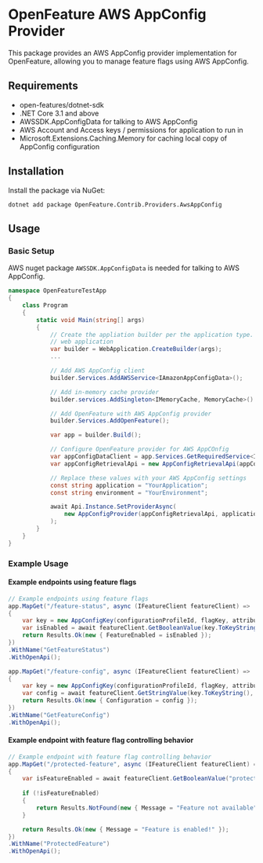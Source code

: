 # OpenFeature AWS AppConfig Provider

This package provides an AWS AppConfig provider implementation for OpenFeature, allowing you to manage feature flags using AWS AppConfig.

## Requirements

- open-features/dotnet-sdk
- .NET Core 3.1 and above
- AWSSDK.AppConfigData for talking to AWS AppConfig
- AWS Account and Access keys / permissions for application to run in
- Microsoft.Extensions.Caching.Memory for caching local copy of AppConfig configuration

## Installation

Install the package via NuGet:

```shell
dotnet add package OpenFeature.Contrib.Providers.AwsAppConfig
```

## Usage

### Basic Setup

AWS nuget package `AWSSDK.AppConfigData` is needed for talking to AWS AppConfig.

```csharp
namespace OpenFeatureTestApp
{
    class Program
    {
        static void Main(string[] args)
        {
            // Create the appliation builder per the application type. Here's example from 
            // web application
            var builder = WebApplication.CreateBuilder(args);
            ...

            // Add AWS AppConfig client
            builder.Services.AddAWSService<IAmazonAppConfigData>();

            // Add in-memory cache provider
            builder.services.AddSingleton<IMemoryCache, MemoryCache>()

            // Add OpenFeature with AWS AppConfig provider
            builder.Services.AddOpenFeature();

            var app = builder.Build();

            // Configure OpenFeature provider for AWS AppCOnfig
            var appConfigDataClient = app.Services.GetRequiredService<IAmazonAppConfigData>();
            var appConfigRetrievalApi = new AppConfigRetrievalApi(appConfigDataClient);

            // Replace these values with your AWS AppConfig settings
            const string application = "YourApplication";
            const string environment = "YourEnvironment";            

            await Api.Instance.SetProviderAsync(
                new AppConfigProvider(appConfigRetrievalApi, application, environment)
            );            
        }
    }
}
```

### Example Usage

#### Example endpoints using feature flags

```csharp
// Example endpoints using feature flags
app.MapGet("/feature-status", async (IFeatureClient featureClient) =>
{
    var key = new AppConfigKey(configurationProfileId, flagKey, attributeName);
    var isEnabled = await featureClient.GetBooleanValue(key.ToKeyString(), false);
    return Results.Ok(new { FeatureEnabled = isEnabled });
})
.WithName("GetFeatureStatus")
.WithOpenApi();

app.MapGet("/feature-config", async (IFeatureClient featureClient) =>
{
    var key = new AppConfigKey(configurationProfileId, flagKey, attributeName);
    var config = await featureClient.GetStringValue(key.ToKeyString(), "default");
    return Results.Ok(new { Configuration = config });
})
.WithName("GetFeatureConfig")
.WithOpenApi();
```

#### Example endpoint with feature flag controlling behavior

```csharp
// Example endpoint with feature flag controlling behavior
app.MapGet("/protected-feature", async (IFeatureClient featureClient) =>
{
    var isFeatureEnabled = await featureClient.GetBooleanValue("protected-feature", false);
    
    if (!isFeatureEnabled)
    {
        return Results.NotFound(new { Message = "Feature not available" });
    }

    return Results.Ok(new { Message = "Feature is enabled!" });
})
.WithName("ProtectedFeature")
.WithOpenApi();
```